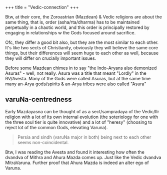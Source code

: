 +++
title = "Vedic-connection"
+++

Btw, at their core, the Zoroastrian (Mazdean) & Vedic religions are about the same thing, that is, order (asha/rta/dharma) has to be maintained perpetually in a chaotic world, and this order is principally restored by engaging in relationships w the Gods focused around sacrifice. 

Ofc, they differ a good bit also, but they are the most similar to each other. It's like two sects of Christianity, obviously they will believe the same core things, but their differences will seem huge to each other as well, because they will differ on crucially important issues. 

Before some Mazdean chimes in to say "the Indo-Aryans also demonized Asuras" - well, not really. Asura was a title that meant "Lordly" in the RV/Avesta. Many of the Gods were called Asuras, but at the same time many an-Arya gods/spirits & an-Arya tribes were also called "Asura"

## varuNa-centredness
Early Mazdayasna can be thought of as a sect/sampradaya of the Vedic/IIr religion with a lot of its own internal evolution (the soteriology for one with the three soul tier is quite innovative) and a lot of "heresy" (choosing to reject lot of the common Gods, elevating Varuna).

> Persia and sindh (varuNa major in both) being next to each other seems non-coincidental.

Btw, I was reading the Avesta and found it interesting how often the dvandva of Mithra and Ahura Mazda comes up. Just like the Vedic dvandva MitraVaruna. Further proof that Ahura Mazda is indeed an alter ego of Varuna.
